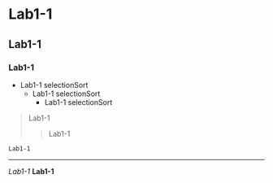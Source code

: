 # Lab1-1
## Lab1-1
### Lab1-1
* Lab1-1
  selectionSort
  + Lab1-1
    selectionSort
    - Lab1-1
      selectionSort
> Lab1-1
>> Lab1-1

    Lab1-1

<hr/>

_Lab1-1_
__Lab1-1__
